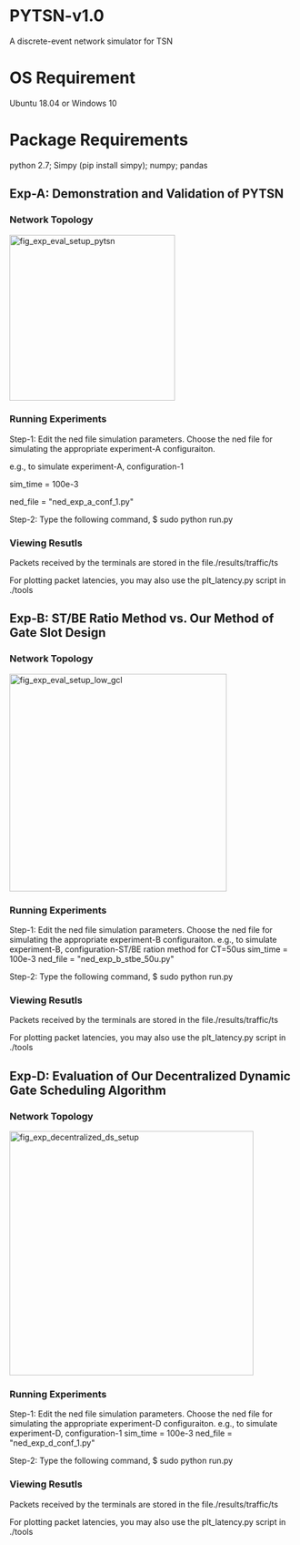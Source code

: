# PYTSN-v1.0
A discrete-event network simulator for TSN

# OS Requirement
Ubuntu 18.04 or Windows 10 

# Package Requirements
python 2.7; Simpy (pip install simpy); numpy; pandas


## Exp-A: Demonstration and Validation of PYTSN

### Network Topology

<img width="291" alt="fig_exp_eval_setup_pytsn" src="https://user-images.githubusercontent.com/48801729/93668790-9d623780-faac-11ea-9963-8c09e63df7cb.png">

### Running Experiments

Step-1: Edit the ned file simulation parameters. Choose the ned file for simulating the appropriate experiment-A configuraiton.

e.g., to simulate experiment-A, configuration-1

sim_time = 100e-3

ned_file = "ned_exp_a_conf_1.py"

Step-2: Type the following command,
$ sudo python run.py

### Viewing Resutls

Packets received by the terminals are stored in the file./results/traffic/ts<terminal-id>
  
For plotting packet latencies, you may also use the plt_latency.py script in ./tools
  
## Exp-B: ST/BE Ratio Method vs. Our Method of Gate Slot Design

### Network Topology

<img width="382" alt="fig_exp_eval_setup_low_gcl" src="https://user-images.githubusercontent.com/48801729/93668940-e49cf800-faad-11ea-9f62-a37aeacc5ace.png">

### Running Experiments

Step-1: Edit the ned file simulation parameters. Choose the ned file for simulating the appropriate experiment-B configuraiton.
e.g., to simulate experiment-B, configuration-ST/BE ration method for CT=50us
sim_time = 100e-3
ned_file = "ned_exp_b_stbe_50u.py"

Step-2: Type the following command,
$ sudo python run.py

### Viewing Resutls

Packets received by the terminals are stored in the file./results/traffic/ts<terminal-id>
  
For plotting packet latencies, you may also use the plt_latency.py script in ./tools

## Exp-D: Evaluation of Our Decentralized Dynamic Gate Scheduling Algorithm

### Network Topology

<img width="429" alt="fig_exp_decentralized_ds_setup" src="https://user-images.githubusercontent.com/48801729/93668986-347bbf00-faae-11ea-8160-1b3bee63302b.png">

### Running Experiments

Step-1: Edit the ned file simulation parameters. Choose the ned file for simulating the appropriate experiment-D configuraiton.
e.g., to simulate experiment-D, configuration-1 
sim_time = 100e-3
ned_file = "ned_exp_d_conf_1.py"

Step-2: Type the following command,
$ sudo python run.py

### Viewing Resutls

Packets received by the terminals are stored in the file./results/traffic/ts<terminal-id>
  
For plotting packet latencies, you may also use the plt_latency.py script in ./tools

